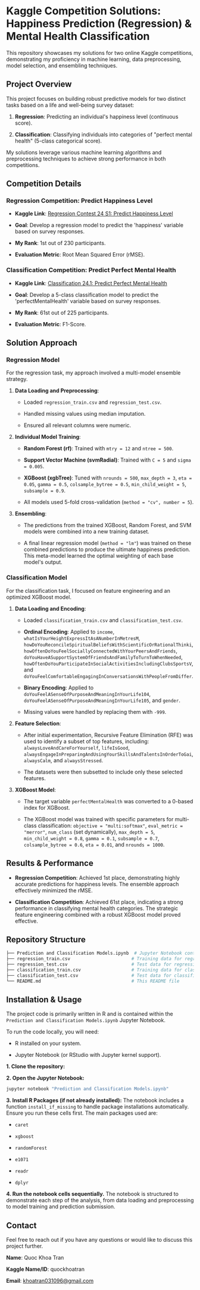 # Kaggle Competition Solutions: Happiness Prediction (Regression) & Mental Health Classification

This repository showcases my solutions for two online Kaggle competitions, demonstrating my proficiency in machine learning, data preprocessing, model selection, and ensembling techniques.

## Project Overview

This project focuses on building robust predictive models for two distinct tasks based on a life and well-being survey dataset:

1. **Regression**: Predicting an individual's happiness level (continuous score).

2. **Classification**: Classifying individuals into categories of "perfect mental health" (5-class categorical score).

My solutions leverage various machine learning algorithms and preprocessing techniques to achieve strong performance in both competitions.

## Competition Details

### Regression Competition: Predict Happiness Level

* **Kaggle Link**: [Regression Contest 24 S1: Predict Happiness Level](https://www.kaggle.com/competitions/regression-contest-24-s-1-predict-happiness-level)

* **Goal**: Develop a regression model to predict the 'happiness' variable based on survey responses.

* **My Rank**: 1st out of 230 participants.

* **Evaluation Metric**: Root Mean Squared Error (rMSE).

### Classification Competition: Predict Perfect Mental Health

* **Kaggle Link**: [Classification 24.1: Predict Perfect Mental Health](https://www.kaggle.com/competitions/classification-24-1-predict-perfect-mental-health)

* **Goal**: Develop a 5-class classification model to predict the 'perfectMentalHealth' variable based on survey responses.

* **My Rank**: 61st out of 225 participants.

* **Evaluation Metric**: F1-Score.

## Solution Approach

### Regression Model

For the regression task, my approach involved a multi-model ensemble strategy.

1. **Data Loading and Preprocessing**:

   * Loaded `regression_train.csv` and `regression_test.csv`.

   * Handled missing values using median imputation.

   * Ensured all relevant columns were numeric.

2. **Individual Model Training**:

   * **Random Forest (rf)**: Trained with `mtry = 12` and `ntree = 500`.

   * **Support Vector Machine (svmRadial)**: Trained with `C = 5` and `sigma = 0.005`.

   * **XGBoost (xgbTree)**: Tuned with `nrounds = 500`, `max_depth = 3`, `eta = 0.05`, `gamma = 0.5`, `colsample_bytree = 0.5`, `min_child_weight = 5`, `subsample = 0.9`.

   * All models used 5-fold cross-validation (`method = "cv", number = 5`).

3. **Ensembling**:

   * The predictions from the trained XGBoost, Random Forest, and SVM models were combined into a new training dataset.

   * A final linear regression model (`method = "lm"`) was trained on these combined predictions to produce the ultimate happiness prediction. This meta-model learned the optimal weighting of each base model's output.

### Classification Model

For the classification task, I focused on feature engineering and an optimized XGBoost model.

1. **Data Loading and Encoding**:

   * Loaded `classification_train.csv` and `classification_test.csv`.

   * **Ordinal Encoding**: Applied to `income`, `whatIsYourHeightExpressItAsANumberInMetresM`, `howDoYouReconcileSpiritualBeliefsWithScientificOrRationalThinki`, `howOftenDoYouFeelSociallyConnectedWithYourPeersAndFriends`, `doYouHaveASupportSystemOfFriendsAndFamilyToTurnToWhenNeeded`, `howOftenDoYouParticipateInSocialActivitiesIncludingClubsSportsV`, and `doYouFeelComfortableEngagingInConversationsWithPeopleFromDiffer`.

   * **Binary Encoding**: Applied to `doYouFeelASenseOfPurposeAndMeaningInYourLife104`, `doYouFeelASenseOfPurposeAndMeaningInYourLife105`, and `gender`.

   * Missing values were handled by replacing them with `-999`.

2. **Feature Selection**:

   * After initial experimentation, Recursive Feature Elimination (RFE) was used to identify a subset of top features, including: `alwaysLoveAndCareForYourself`, `lifeIsGood`, `alwaysEngageInPreparingAndUsingYourSkillsAndTalentsInOrderToGai`, `alwaysCalm`, and `alwaysStressed`.

   * The datasets were then subsetted to include only these selected features.

3. **XGBoost Model**:

   * The target variable `perfectMentalHealth` was converted to a 0-based index for XGBoost.

   * The XGBoost model was trained with specific parameters for multi-class classification: `objective = "multi:softmax"`, `eval_metric = "merror"`, `num_class` (set dynamically), `max_depth = 5`, `min_child_weight = 0.8`, `gamma = 0.1`, `subsample = 0.7`, `colsample_bytree = 0.6`, `eta = 0.01`, and `nrounds = 1000`.

## Results & Performance

* **Regression Competition**: Achieved 1st place, demonstrating highly accurate predictions for happiness levels. The ensemble approach effectively minimized the rMSE.

* **Classification Competition**: Achieved 61st place, indicating a strong performance in classifying mental health categories. The strategic feature engineering combined with a robust XGBoost model proved effective.

## Repository Structure

```bash
├── Prediction and Classification Models.ipynb  # Jupyter Notebook containing all R code for both competitions
├── regression_train.csv                       # Training data for regression
├── regression_test.csv                        # Test data for regression
├── classification_train.csv                   # Training data for classification
├── classification_test.csv                    # Test data for classification
└── README.md                                  # This README file
```

## Installation & Usage

The project code is primarily written in R and is contained within the `Prediction and Classification Models.ipynb` Jupyter Notebook.

To run the code locally, you will need:

* R installed on your system.

* Jupyter Notebook (or RStudio with Jupyter kernel support).

**1. Clone the repository:**

**2. Open the Jupyter Notebook:**

```bash
jupyter notebook "Prediction and Classification Models.ipynb"
```

**3. Install R Packages (if not already installed):**
The notebook includes a function `install_if_missing` to handle package installations automatically. Ensure you run these cells first. The main packages used are:

* `caret`

* `xgboost`

* `randomForest`

* `e1071`

* `readr`

* `dplyr`

**4. Run the notebook cells sequentially.**
The notebook is structured to demonstrate each step of the analysis, from data loading and preprocessing to model training and prediction submission.

## Contact

Feel free to reach out if you have any questions or would like to discuss this project further.

**Name**: Quoc Khoa Tran

**Kaggle Name/ID**: quockhoatran

**Email**: khoatran031096@gmail.com


